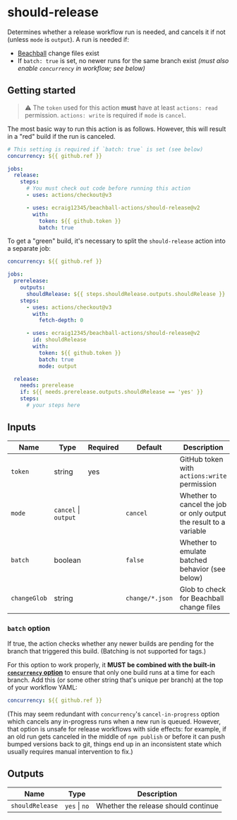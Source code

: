 # should-release

Determines whether a release workflow run is needed, and cancels it if not (unless `mode` is `output`). A run is needed if:

- [Beachball](https://microsoft.github.io/beachball) change files exist
- If `batch: true` is set, no newer runs for the same branch exist _(must also enable `concurrency` in workflow; see below)_

## Getting started

> ⚠️ The `token` used for this action **must** have at least `actions: read` permission. `actions: write` is required if `mode` is `cancel`.

The most basic way to run this action is as follows. However, this will result in a "red" build if the run is canceled.

```yaml
# This setting is required if `batch: true` is set (see below)
concurrency: ${{ github.ref }}

jobs:
  release:
    steps:
      # You must check out code before running this action
      - uses: actions/checkout@v3

      - uses: ecraig12345/beachball-actions/should-release@v2
        with:
          token: ${{ github.token }}
          batch: true
```

To get a "green" build, it's necessary to split the `should-release` action into a separate job:

```yaml
concurrency: ${{ github.ref }}

jobs:
  prerelease:
    outputs:
      shouldRelease: ${{ steps.shouldRelease.outputs.shouldRelease }}
    steps:
      - uses: actions/checkout@v3
        with:
          fetch-depth: 0

      - uses: ecraig12345/beachball-actions/should-release@v2
        id: shouldRelease
        with:
          token: ${{ github.token }}
          batch: true
          mode: output

  release:
    needs: prerelease
    if: ${{ needs.prerelease.outputs.shouldRelease == 'yes' }}
    steps:
      # your steps here
```

## Inputs

| Name         | Type                 | Required | Default         | Description                                                       |
| ------------ | -------------------- | -------- | --------------- | ----------------------------------------------------------------- |
| `token`      | string               | yes      |                 | GitHub token with `actions:write` permission                      |
| `mode`       | `cancel` \| `output` |          | `cancel`        | Whether to cancel the job or only output the result to a variable |
| `batch`      | boolean              |          | `false`         | Whether to emulate batched behavior (see below)                   |
| `changeGlob` | string               |          | `change/*.json` | Glob to check for Beachball change files                          |

### `batch` option

If true, the action checks whether any newer builds are pending for the branch that triggered this build. (Batching is not supported for tags.)

For this option to work properly, it **MUST be combined with the built-in [`concurrency` option](https://docs.github.com/en/actions/using-workflows/workflow-syntax-for-github-actions#concurrency)** to ensure that only one build runs at a time for each branch. Add this (or some other string that's unique per branch) at the top of your workflow YAML:

```yaml
concurrency: ${{ github.ref }}
```

(This may seem redundant with `concurrency`'s `cancel-in-progress` option which cancels any in-progress runs when a new run is queued. However, that option is unsafe for release workflows with side effects: for example, if an old run gets canceled in the middle of `npm publish` or before it can push bumped versions back to git, things end up in an inconsistent state which usually requires manual intervention to fix.)

## Outputs

| Name            | Type          | Description                         |
| --------------- | ------------- | ----------------------------------- |
| `shouldRelease` | `yes` \| `no` | Whether the release should continue |
